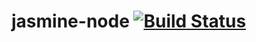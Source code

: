 # jasmine-node [![Build Status](https://travis-ci.org/cjuniorr/jasmine-node.svg?branch=master)](https://travis-ci.org/cjuniorr/jasmine-node)
